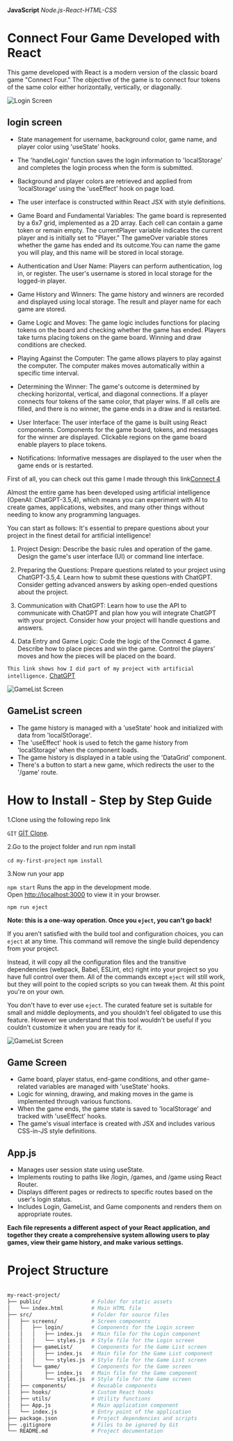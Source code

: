 **JavaScript** 
*Node.js-React-HTML-CSS*

# Connect Four Game Developed with React

This game developed with React is a modern version of the classic board game "Connect Four." The objective of the game is to connect four tokens of the same color either horizontally, vertically, or diagonally.

![Login Screen](./public/images/login.png) 
## login screen

- State management for username, background color, game name, and player color using 'useState' hooks.
- The 'handleLogin' function saves the login information to 'localStorage' and completes the login process when the form is submitted.
- Background and player colors are retrieved and applied from 'localStorage' using the 'useEffect' hook on page load.
- The user interface is constructed within React JSX with style definitions.

- Game Board and Fundamental Variables:
The game board is represented by a 6x7 grid, implemented as a 2D array. Each cell can contain a game token or remain empty. The currentPlayer variable indicates the current player and is initially set to "Player." The gameOver variable stores whether the game has ended and its outcome.You can name the game you will play, and this name will be stored in local storage.

- Authentication and User Name:
Players can perform authentication, log in, or register. The user's username is stored in local storage for the logged-in player.

- Game History and Winners:
The game history and winners are recorded and displayed using local storage. The result and player name for each game are stored.

- Game Logic and Moves:
The game logic includes functions for placing tokens on the board and checking whether the game has ended. Players take turns placing tokens on the game board. Winning and draw conditions are checked.

- Playing Against the Computer:
The game allows players to play against the computer. The computer makes moves automatically within a specific time interval.

- Determining the Winner:
The game's outcome is determined by checking horizontal, vertical, and diagonal connections. If a player connects four tokens of the same color, that player wins. If all cells are filled, and there is no winner, the game ends in a draw and is restarted.

- User Interface:
The user interface of the game is built using React components. Components for the game board, tokens, and messages for the winner are displayed. Clickable regions on the game board enable players to place tokens.

- Notifications:
Informative messages are displayed to the user when the game ends or is restarted.


First of all, you can check out this game I made through this link[Connect 4](https://en.wikipedia.org/wiki/Connect_Four)

Almost the entire game has been developed using artificial intelligence (OpenAI: ChatGPT-3.5,4), which means you can experiment with AI to create games, applications, websites, and many other things without needing to know any programming languages.

You can start as follows: It's essential to prepare questions about your project in the finest detail for artificial intelligence!
1. Project Design:
Describe the basic rules and operation of the game.
Design the game's user interface (UI) or command line interface.

2. Preparing the Questions:
Prepare questions related to your project using ChatGPT-3.5,4. Learn how to submit these questions with ChatGPT.
Consider getting advanced answers by asking open-ended questions about the project.

3. Communication with ChatGPT:
Learn how to use the API to communicate with ChatGPT and plan how you will integrate ChatGPT with your project.
Consider how your project will handle questions and answers.

4. Data Entry and Game Logic:
Code the logic of the Connect 4 game. Describe how to place pieces and win the game.
Control the players' moves and how the pieces will be placed on the board.


`This link shows how I did part of my project with artificial intelligence.`
[ChatGPT](https://chat.openai.com/share/7938fe01-643c-46a7-bfc8-d446269c2a71)

![GameList Screen](./public/images/GameList.png) 

## GameList screen

- The game history is managed with a 'useState' hook and initialized with data from 'localSt0orage'.
- The 'useEffect' hook is used to fetch the game history from 'localStorage' when the component loads.
- The game history is displayed in a table using the 'DataGrid' component.
- There's a button to start a new game, which redirects the user to the '/game' route.



# How to Install - Step by Step Guide

1.Clone using the following repo link

   `GİT` [GİT Clone](https://github.com/SoyluAlaattin/connect-four.git).

2.Go to the project folder and run npm install 
   
  `cd my-first-project`
  `npm install`

3.Now run your app
  
  `npm start`
   Runs the app in the development mode.\
   Open [http://localhost:3000](http://localhost:3000) to view it in your browser.

  `npm run eject`

  **Note: this is a one-way operation. Once you `eject`, you can't go back!**

  If you aren't satisfied with the build tool and configuration choices, you can `eject` at any time. This command will remove the single build dependency from your project.

  Instead, it will copy all the configuration files and the transitive dependencies (webpack, Babel, ESLint, etc) right into your project so you have full control over them. All of the commands except `eject` will still work, but they will point to the copied scripts so you can tweak them. At this point you're on your own.

  You don't have to ever use `eject`. The curated feature set is suitable for small and middle deployments, and you shouldn't feel obligated to use this feature. However we understand that this tool wouldn't be useful if you couldn't customize it when you are ready for it.


![GameList Screen](./public/images/game.png)

## Game Screen

- Game board, player status, end-game conditions, and other game-related variables are managed with 'useState' hooks.
- Logic for winning, drawing, and making moves in the game is implemented through various functions.
- When the game ends, the game state is saved to 'localStorage' and tracked with 'useEffect' hooks.
- The game's visual interface is created with JSX and includes various CSS-in-JS style definitions.


## App.js

- Manages user session state using useState.
- Implements routing to paths like /login, /games, and /game using React Router.
- Displays different pages or redirects to specific routes based on the user's login status.
- Includes Login, GameList, and Game components and renders them on appropriate routes.

**Each file represents a different aspect of your React application, and together they create a comprehensive system allowing users to play games, view their game history, and make various settings.**



# Project Structure
```bash

my-react-project/
├── public/                # Folder for static assets
│   └── index.html         # Main HTML file
├── src/                   # Folder for source files
│   ├── screens/           # Screen components
│   │   ├── login/         # Components for the Login screen
│   │   │   ├── index.js   # Main file for the Login component
│   │   │   └── styles.js  # Style file for the Login screen
│   │   ├── gameList/      # Components for the Game List screen
│   │   │   ├── index.js   # Main file for the Game List component
│   │   │   └── styles.js  # Style file for the Game List screen
│   │   └── game/          # Components for the Game screen
│   │       ├── index.js   # Main file for the Game component
│   │       └── styles.js  # Style file for the Game screen
│   ├── components/        # Reusable components
│   ├── hooks/             # Custom React hooks
│   ├── utils/             # Utility functions
│   ├── App.js             # Main application component
│   └── index.js           # Entry point of the application
├── package.json           # Project dependencies and scripts
├── .gitignore             # Files to be ignored by Git
└── README.md              # Project documentation
```

